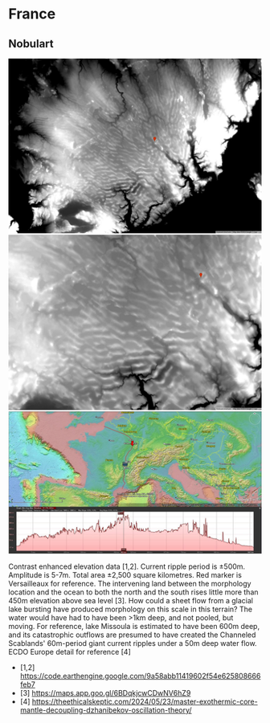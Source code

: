 # France

## Nobulart

![x](img/france1.jpg "france")
![x](img/france2.jpg "france")
![x](img/france3.jpg "france")

Contrast enhanced elevation data [1,2]. Current ripple period is ±500m. Amplitude is 5-7m. Total area ±2,500 square kilometres. Red marker is Versailleaux for reference. The intervening land between the morphology location and the ocean to both the north and the south rises little more than 450m elevation above sea level [3]. How could a sheet flow from a glacial lake bursting have produced morphology on this scale in this terrain? The water would have had to have been >1km deep, and not pooled, but moving. For reference, lake Missoula is estimated to have been 600m deep, and its catastrophic outflows are presumed to have created the Channeled Scablands' 60m-period giant current ripples under a 50m deep water flow. ECDO Europe detail for reference [4]

- [1,2]  https://code.earthengine.google.com/9a58abb11419602f54e625808666feb7
- [3] https://maps.app.goo.gl/6BDqkjcwCDwNV6hZ9
- [4] https://theethicalskeptic.com/2024/05/23/master-exothermic-core-mantle-decoupling-dzhanibekov-oscillation-theory/
